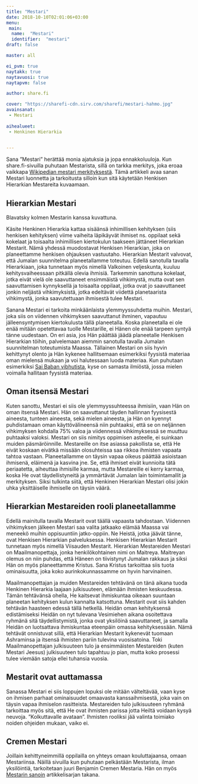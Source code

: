 ```yaml
---
title: "Mestari"
date: 2018-10-10T02:01:06+03:00
menu:
 main:
  name:  "Mestari"
  identifier:  "mestari"
draft: false

master: all

ei_pvm: true
naytakk: true
naytavuosi: true
naytapvm: false

author: share.fi

cover: "https://sharefi-cdn.sirv.com/sharefi/mestari-hahmo.jpg"
avainsanat:
 - Mestari
 
aihealueet:
 - Henkinen Hierarkia
 

---
```



<p class="alustus">Sana &#8221;Mestari&#8221; herättää monia ajatuksia ja jopa ennakkoluuloja. Kun share.fi-sivuilla puhutaan Mestarista, sillä on tarkka merkitys, joka eroaa vaikkapa <a href="https://fi.wikipedia.org/wiki/Mestari" target="_blank" rel="nofollow" class="external">Wikipedian mestari merkityksestä</a>. Tämä artikkeli avaa sanan Mestari luonnetta ja tarkoitusta silloin kun sitä käytetään Henkisen Hierarkian Mestareita kuvaamaan.</p>
<h2>Hierarkian Mestari</h2>
<p class="alignright"><img class="Sirv" data-src="https://sharefi-cdn.sirv.com/sharefi/blavatsky-mestarit.jpg" /><br />Blavatsky kolmen Mestarin kanssa kuvattuna.</p>

<p>Käsite Henkinen Hierarkia kattaa sisäänsä inhimillisen kehityksen (siis henkisen kehityksen) viime vaiheita läpikäyvät ihmiset ns. oppilaat sekä kokelaat ja toisaalta inhimillisen kiertokulun taakseen jättäneet Hierarkian Mestarit. Nämä yhdessä muodostavat Henkisen Hierarkian, joka on planeettamme henkisen ohjauksen vastuutaho. Hierarkian Mestarit valvovat, että Jumalan suunnitelma planeetallamme toteutuu. Edellä sanotulla tavalla Hierarkiaan, joka tunnetaan myös nimellä Valkoinen veljeskunta, kuuluu kehitysvaiheessaan pitkällä olevia ihmisiä. Tarkemmin sanottuna kokelaat, jotka eivät vielä ole saavuttaneet ensimmäistä vihkimystä, mutta ovat sen saavuttamisen kynnyksellä ja toisaalta oppilaat, jotka ovat jo saavuttaneet jonkin neljästä vihkimyksistä, jotka edeltävät viidettä planetaarista vihkimystä, jonka saavutettuaan ihmisestä tulee Mestari.</p>
<p>Sanana Mestari ei tarkoita minkäänlaista ylemmyyssuhdetta muihin. Mestari, joka siis on viidennen vihkimyksen saavuttanut ihminen, vapautuu jälleensyntymisen kiertokulusta tällä planeetalla. Koska planeetalla ei ole enää mitään opetettavaa tuolle Mestarille, ei Hänen ole enää tarpeen syntyä tänne uudestaan. On eri asia, jos Hän päättää jäädä planeetalle Henkisen Hierarkian töihin, palvelemaan aiemmin sanotulla tavalla Jumalan suunnitelman toteutumista Maassa. Tällainen Mestari on siis hyvin kehittynyt olento ja Hän kykenee hallitsemaan esimerkiksi fyysistä materiaa oman mielensä mukaan ja voi halutessaan luoda materiaa. Kun puhutaan esimerkiksi <a title="Sri Sathya Sai Baba, 1926–2011" href="/sri-sathya-sai-baba-1926%e2%80%932011" target="_blank">Sai Baban vibhutista</a>, kyse on samasta ilmiöstä, jossa mielen voimalla hallitaan fyysistä materiaa.</p>
<h2>Oman itsensä Mestari</h2>
<p>Kuten sanottu, Mestari ei siis ole ylemmyyssuhteessa ihmisiin, vaan Hän on oman itsensä Mestari. Hän on saavuttanut täyden hallinnan fyysisestä aineesta, tunteen aineesta, sekä mielen aineesta, ja Hän on kyennyt puhdistamaan oman käyttövälineensä niin puhtaaksi, että se on neljännen vihkimyksen kohdalla 75% valoa ja viidennessä vihkimyksessä se muuttuu puhtaaksi valoksi. Mestari on siis nimitys oppimisen asteelle, ei suinkaan muiden päsmäröinnille. Mestareille on itse asiassa pakollista se, että He eivät koskaan eivätkä missään olosuhteissa saa rikkoa ihmisten vapaata tahtoa vastaan. Planeetallamme on täysin vapaa oikeus päättää asioistaan ihmisenä, eläimenä ja kasvina jne. Se, että ihmiset eivät kunnioita tätä periaatetta, aiheuttaa ihmisille karmaa, mutta Mestareille ei kerry karmaa, koska He ovat täydellistyneitä ja ymmärtävät Jumalan lain toimintamallit ja merkityksen. Siksi tulkinta siitä, että Henkinen Hierarkian Mestari olisi jokin uhka yksittäiselle ihmiselle on täysin väärä.</p>
<h2>Hierarkian Mestareiden rooli planeetallamme</h2>
<p>Edellä mainitulla tavalla Mestarit ovat täällä vapaasta tahdostaan. Viidennen vihkimyksen jälkeen Mestari saa valita jatkaako elämää Maassa vai meneekö muihin oppisuuntiin jatko-oppiin. Ne Heistä, jotka jäävät tänne, ovat Henkisen Hierarkian palveluksessa. Henkisen Hierarkian Mestarit tunnetaan myös nimellä Viisauden Mestarit. Hierarkian Mestareiden Mestari on Maailmanopettaja, jonka henkilökohtainen nimi on Maitreya. Maitreyan olemus on niin puhdas, että Häneen on tiivistynyt Jumalan rakkaus ja siksi Hän on myös planeettamme Kristus. Sana Kristus tarkoittaa siis tuota ominaisuutta, joka koko aurinkokunnassamme on hyvin harvinainen.</p>
<p>Maailmanopettajan ja muiden Mestareiden tehtävänä on tänä aikana tuoda Henkinen Hierarkia laajaan julkisuuteen, elämään ihmisten keskuudessa. Tämän tehtävänsä ohella, He kaitsevat ihmiskuntaa oikeaan suuntaan planeetan kehityksen kulun kannalta katsottuna. Mestarit ovat siis kahden tehtävän haasteen edessä tällä hetkellä. Heidän oman kehityksensä edistämiseksi Heidän on nyt tulevana Vesimiehen aikana osoitettava ryhmänä sitä täydellistymistä, jonka ovat yksilöinä saavuttaneet, ja samalla Heidän on luotsattava ihmiskuntaa eteenpäin omassa kehityksessään. Nämä tehtävät onnistuvat sillä, että Hierarkian Mestarit kykenevät tuomaan Ashraminsa ja itsensä ihmisten pariin tulevina vuosisatoina. Toki Maailmanopettajan julkisuuteen tulo ja ensimmäisten Mestareiden (kuten Mestari Jeesus) julkisuuteen tulo tapahtuu jo pian, mutta koko prosessi tulee viemään satoja ellei tuhansia vuosia.</p>
<h2>Mestarit ovat auttamassa</h2>
<p>Sanassa Mestari ei siis loppujen lopuksi ole mitään välteltävää, vaan kyse on ihmisen parhaat ominaisuudet omaavasta kanssaihmisestä, joka vain on täysin vapaa ihmiselon rasitteista. Mestareiden tulo julkisuuteen ryhmänä tarkoittaa myös sitä, että He ovat ihmisten parissa jotta Heiltä voidaan kysyä neuvoja. &#8221;Kolkuttavalle avataan&#8221;. Ihmisten rooliksi jää valinta toimiako noiden ohjeiden mukaan, vaiko ei.</p>
<h2>Cremen Mestari</h2>
<p>Joillain kehittyneimmillä oppilailla on yhteys omaan kouluttajaansa, omaan Mestariinsa. Näillä sivuilla kun puhutaan pelkästään Mestarista, ilman yksilöintiä, tarkoitetaan juuri Benjamin Cremen Mestaria. Hän on myös <a href="/mestarin-sanoin">Mestarin sanoin</a> artikkelisarjan takana.</p>

